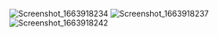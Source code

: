 ![Screenshot_1663918234](https://user-images.githubusercontent.com/110282982/191927086-a69ede9b-5e8c-440d-aff8-a6f655838be1.png)
![Screenshot_1663918237](https://user-images.githubusercontent.com/110282982/191927105-9637a831-1dcc-4584-9512-6729c312818d.png)
![Screenshot_1663918242](https://user-images.githubusercontent.com/110282982/191927119-0528e6df-88e1-4b4b-98ee-82b53c717c7f.png)

